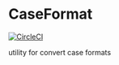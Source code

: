 # CaseFormat
[![CircleCI](https://circleci.com/gh/Warashi/go-caseformat.svg?style=svg)](https://circleci.com/gh/Warashi/go-caseformat)

utility for convert case formats
